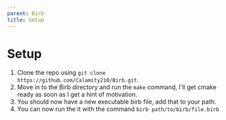 ```yaml
---
parent: Birb
title: Setup
---
```


# Setup

1. Clone the repo using `git clone https://github.com/Calamity210/Birb.git`.
2. Move in to the Birb directory and run the `make` command, I'll get cmake ready as soon as I get a hint of motivation.
3. You should now have a new executable birb file, add that to your path.
4. You can now run the it with the command `birb path/to/birb/file.birb`